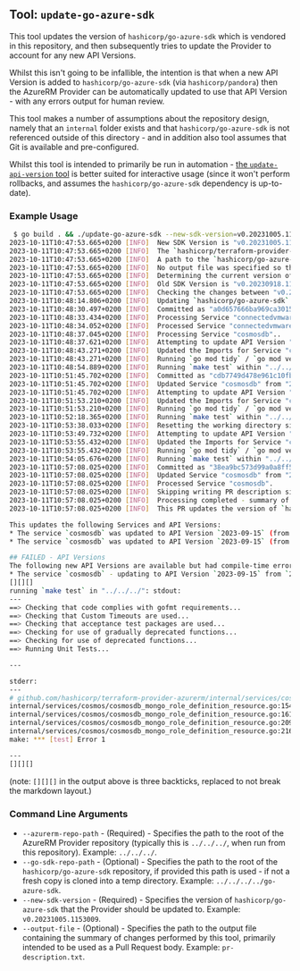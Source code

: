 ## Tool: `update-go-azure-sdk`

This tool updates the version of `hashicorp/go-azure-sdk` which is vendored in this repository, and then subsequently tries to update the Provider to account for any new API Versions.

Whilst this isn't going to be infallible, the intention is that when a new API Version is added to `hashicorp/go-azure-sdk` (via `hashicorp/pandora`) then the AzureRM Provider can be automatically updated to use that API Version - with any errors output for human review.

This tool makes a number of assumptions about the repository design, namely that an `internal` folder exists and that `hashicorp/go-azure-sdk` is not referenced outside of this directory - and in addition also tool assumes that Git is available and pre-configured.

Whilst this tool is intended to primarily be run in automation - [the `update-api-version` tool](../update-api-version) is better suited for interactive usage (since it won't perform rollbacks, and assumes the `hashicorp/go-azure-sdk` dependency is up-to-date).

### Example Usage

```bash
 $ go build . && ./update-go-azure-sdk --new-sdk-version=v0.20231005.1153009 --azurerm-repo-path=../../../                                                                                                      (tool/update-go-azure-sdk ⚡)
2023-10-11T10:47:53.665+0200 [INFO]  New SDK Version is "v0.20231005.1153009"
2023-10-11T10:47:53.665+0200 [INFO]  The `hashicorp/terraform-provider-azurerm` repository is located at "../../../"
2023-10-11T10:47:53.665+0200 [INFO]  A path to the `hashicorp/go-azure-sdk` repository was not provided - will clone on-demand
2023-10-11T10:47:53.665+0200 [INFO]  No output file was specified so the PR description will only be output to the console
2023-10-11T10:47:53.665+0200 [INFO]  Determining the current version of `hashicorp/go-azure-sdk` being used..
2023-10-11T10:47:53.665+0200 [INFO]  Old SDK Version is "v0.20230918.1115907"
2023-10-11T10:47:53.665+0200 [INFO]  Checking the changes between "v0.20230918.1115907" and "v0.20231005.1153009" of `hashicorp/go-azure-sdk`..
2023-10-11T10:48:14.806+0200 [INFO]  Updating `hashicorp/go-azure-sdk`..
2023-10-11T10:48:30.497+0200 [INFO]  Committed as "a0d657666ba969ca30154a9aec14f157a4a5e10d"
2023-10-11T10:48:33.434+0200 [INFO]  Processing Service "connectedvmware"..
2023-10-11T10:48:34.052+0200 [INFO]  Processed Service "connectedvmware".
2023-10-11T10:48:37.045+0200 [INFO]  Processing Service "cosmosdb"..
2023-10-11T10:48:37.621+0200 [INFO]  Attempting to update API Version "2022-05-15" to "2023-09-15" for Service "cosmosdb"..
2023-10-11T10:48:43.271+0200 [INFO]  Updated the Imports for Service "cosmosdb" to use API Version "2023-09-15" rather than "2022-05-15"..
2023-10-11T10:48:43.271+0200 [INFO]  Running `go mod tidy` / `go mod vendor`..
2023-10-11T10:48:54.889+0200 [INFO]  Running `make test` within "../../../"..
2023-10-11T10:51:45.702+0200 [INFO]  Committed as "cdb7749d478e961c10fb70e63f624f829d3dc639"
2023-10-11T10:51:45.702+0200 [INFO]  Updated Service "cosmosdb" from "2022-05-15" to "2023-09-15"
2023-10-11T10:51:45.702+0200 [INFO]  Attempting to update API Version "2022-11-15" to "2023-09-15" for Service "cosmosdb"..
2023-10-11T10:51:53.210+0200 [INFO]  Updated the Imports for Service "cosmosdb" to use API Version "2023-09-15" rather than "2022-11-15"..
2023-10-11T10:51:53.210+0200 [INFO]  Running `go mod tidy` / `go mod vendor`..
2023-10-11T10:52:18.365+0200 [INFO]  Running `make test` within "../../../"..
2023-10-11T10:53:38.033+0200 [INFO]  Resetting the working directory since `make test` failed..
2023-10-11T10:53:49.732+0200 [INFO]  Attempting to update API Version "2023-04-15" to "2023-09-15" for Service "cosmosdb"..
2023-10-11T10:53:55.432+0200 [INFO]  Updated the Imports for Service "cosmosdb" to use API Version "2023-09-15" rather than "2023-04-15"..
2023-10-11T10:53:55.432+0200 [INFO]  Running `go mod tidy` / `go mod vendor`..
2023-10-11T10:54:05.676+0200 [INFO]  Running `make test` within "../../../"..
2023-10-11T10:57:08.025+0200 [INFO]  Committed as "38ea9bc573d99a0a8ff512ae380ad7184c375f37"
2023-10-11T10:57:08.025+0200 [INFO]  Updated Service "cosmosdb" from "2023-04-15" to "2023-09-15"
2023-10-11T10:57:08.025+0200 [INFO]  Processed Service "cosmosdb".
2023-10-11T10:57:08.025+0200 [INFO]  Skipping writing PR description since an output file was not specified
2023-10-11T10:57:08.025+0200 [INFO]  Processing completed - summary of changes:
2023-10-11T10:57:08.025+0200 [INFO]  This PR updates the version of `hashicorp/go-azure-sdk` to `v0.20231005.1153009`.

This updates the following Services and API Versions:
* The service `cosmosdb` was updated to API Version `2023-09-15` (from `2022-05-15`).
* The service `cosmosdb` was updated to API Version `2023-09-15` (from `2023-04-15`).

## FAILED - API Versions
The following new API Versions are available but had compile-time errors when updating:
* The service `cosmosdb` - updating to API Version `2023-09-15` from `2022-11-15`.
[][][]
running `make test` in "../../../": stdout:
---
==> Checking that code complies with gofmt requirements...
==> Checking that Custom Timeouts are used...
==> Checking that acceptance test packages are used...
==> Checking for use of gradually deprecated functions...
==> Checking for use of deprecated functions...
==> Running Unit Tests...

---

stderr:
---
# github.com/hashicorp/terraform-provider-azurerm/internal/services/cosmos
internal/services/cosmos/cosmosdb_mongo_role_definition_resource.go:154:27: undefined: mongorbacs.MongoRoleDefinitionTypeOne
internal/services/cosmos/cosmosdb_mongo_role_definition_resource.go:161:30: cannot infer T (/Users/tharvey/code/src/github.com/hashicorp/terraform-provider-azurerm/vendor/github.com/hashicorp/go-azure-helpers/lang/pointer/generic.go:17:9)
internal/services/cosmos/cosmosdb_mongo_role_definition_resource.go:209:27: undefined: mongorbacs.MongoRoleDefinitionTypeOne
internal/services/cosmos/cosmosdb_mongo_role_definition_resource.go:216:30: cannot infer T (/Users/tharvey/code/src/github.com/hashicorp/terraform-provider-azurerm/vendor/github.com/hashicorp/go-azure-helpers/lang/pointer/generic.go:17:9)
make: *** [test] Error 1

---
[][][]
```

(note: `[][][]` in the output above is three backticks, replaced to not break the markdown layout.)

### Command Line Arguments

* `--azurerm-repo-path` - (Required) - Specifies the path to the root of the AzureRM Provider repository (typically this is `../../../`, when run from this repository). Example: `../../../`.
* `--go-sdk-repo-path` - (Optional) - Specifies the path to the root of the `hashicorp/go-azure-sdk` repository, if provided this path is used - if not a fresh copy is cloned into a temp directory. Example: `../../../../go-azure-sdk`.
* `--new-sdk-version` - (Required) - Specifies the version of `hashicorp/go-azure-sdk` that the Provider should be updated to. Example: `v0.20231005.1153009`.
* `--output-file` - (Optional) - Specifies the path to the output file containing the summary of changes performed by this tool, primarily intended to be used as a Pull Request body. Example: `pr-description.txt`.
